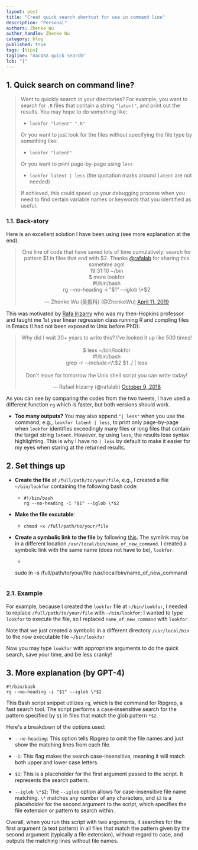 ```yaml
---
layout: post
title: "Creat quick search shortcut for use in command line"
description: "Personal"
authors: Zhenke Wu
author_handle: Zhenke Wu
category: blog
published: true
tags: [tips]
tagline: "macOSX quick search"
lcb: "{"
---
```


## 1. Quick search on command line?

>Want to quickly search in your directories? For example, you want to search for `.R` files that contain a string `"latent"`, and print out the results. You may hope to do something like:
>
>- `lookfor "latent" ".R"`
>
>Or you want to just look for the files without specifying the file type by something like:
>
>- `lookfor "latent"`
>
>Or you want to print page-by-page using `less`
>
>- `lookfor latent | less` (the quotation marks around `latent` are not needed)
>
>If achieved, this could speed up your debugging process when you need to find certain variable names or keywords that you identified as useful. 


### 1.1. Back-story

Here is an excellent solution I have been using (see more explanation at the end):

<div class='jekyll-twitter-plugin' align="center">
<blockquote class="twitter-tweet" data-width="500"><p lang="en" dir="ltr">One line of code that have saved lots of time cumulatively: search for pattern $1 in files that end with $2. Thanks <a href="https://twitter.com/rafalab?ref_src=twsrc%5Etfw">@rafalab</a> for sharing this sometime ago!<br />19:31:10  ~/bin<br />$ more lookfor<br />#!/bin/bash<br />rg --no-heading -i &quot;$1&quot; --iglob \*$2</p>&mdash; Zhenke Wu (吴振科) (@ZhenkeWu) <a href="https://twitter.com/ZhenkeWu/status/1116485061745025024?ref_src=twsrc%5Etfw">April 11, 2019</a></blockquote>
<script async="" src="https://platform.twitter.com/widgets.js" charset="utf-8"></script>
</div>

This was motivated by [Rafa Irizarry](https://rafalab.dfci.harvard.edu/) who was my then-Hopkins professor and taught me 1st year linear regression class running R and compling files in Emacs (I had not been exposed to Unix before PhD):

<div class='jekyll-twitter-plugin' align="center">
<blockquote class="twitter-tweet" data-width="500"><p lang="en" dir="ltr">Why did I wait 20+ years to write this? I&#39;ve looked it up like 500 times!<br /><br />$ less ~/bin/lookfor<br />#!/bin/bash<br />grep -r --include=\*.$2 $1 ./ | less<br /><br />Don&#39;t leave for tomorrow the Unix shell script you can write today!</p>&mdash; Rafael Irizarry (@rafalab) <a href="https://twitter.com/rafalab/status/1049686211391045632?ref_src=twsrc%5Etfw">October 9, 2018</a></blockquote>
<script async="" src="https://platform.twitter.com/widgets.js" charset="utf-8"></script>

</div>

As you can see by comparing the codes from the two tweets, I have used a different function `rg` which is faster, but both versions should work. 

  - **Too many outputs?** You may also append `"| less"` when you use the command, e.g., `lookfor latent | less`, to print only page-by-page when `lookfor` identifies exceedingly many files or long files that contain the target string `latent`. However, by using `less`, the results lose syntax highlighting. This is why I have no `| less` by default to make it easier for my eyes when staring at the returned results.


## 2. Set things up

- **Create the file** at `/full/path/to/your/file`, e.g., I created a file `~/bin/lookfor` containing the following bash code:
  - ```
    #!/bin/bash
    rg --no-heading -i "$1" --iglob \*$2	
    ```
- **Make the file excutable**: 
  - ```
    chmod +x /full/path/to/your/file
    ```

- **Create a symbolic link to the file** by  following [this](https://askubuntu.com/questions/427818/how-to-run-scripts-without-typing-the-full-path). The symlink may be in a different location `/usr/local/bin/name_of_new_command`. I created a symbolic link with the same name (does not have to be), `lookfor`. 
  - ```
  sudo ln -s /full/path/to/your/file /usr/local/bin/name_of_new_command
  ```

### 2.1. Example

For example, because I created the `lookfor` file at `~/bin/lookfor`, I needed to replace `/full/path/to/your/file` with `~/bin/lookfor`; I wanted to type `lookfor` to execute the file, so I replaced `name_of_new_command` with `lookfor`. 

Note that we just created a symbolic in a different directory `/usr/local/bin` to the now executable file `~/bin/lookfor`

Now you may type `lookfor` with appropriate arguments to do the quick search, save your time, and be less cranky!

## 3. More explanation (by GPT-4)

```
#!/bin/bash
rg --no-heading -i "$1" --iglob \*$2	
```

This Bash script snippet utilizes `rg`, which is the command for Ripgrep, a fast search tool. The script performs a case-insensitive search for the pattern specified by `$1` in files that match the glob pattern `*$2`.

Here's a breakdown of the options used:

- `--no-heading`: This option tells Ripgrep to omit the file names and just show the matching lines from each file.

- `-i`: This flag makes the search case-insensitive, meaning it will match both upper and lower case letters.

- `$1`: This is a placeholder for the first argument passed to the script. It represents the search pattern.

- `--iglob \*$2`: The `--iglob` option allows for case-insensitive file name matching. `\*` matches any number of any characters, and `$2` is a placeholder for the second argument to the script, which specifies the file extension or pattern to search within.

Overall, when you run this script with two arguments, it searches for the first argument (a text pattern) in all files that match the pattern given by the second argument (typically a file extension), without regard to case, and outputs the matching lines without file names.